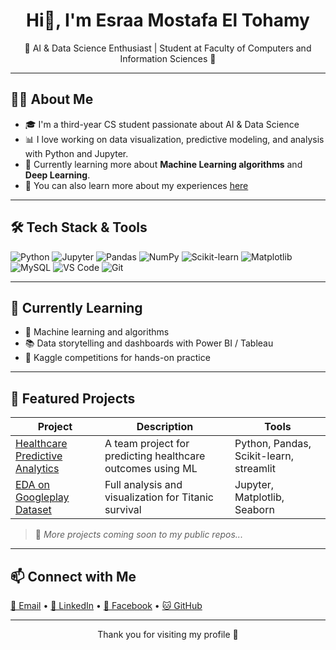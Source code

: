 <h1 align="center">Hi👋, I'm Esraa Mostafa El Tohamy</h1>

<p align="center">
🌟 AI & Data Science Enthusiast | Student at Faculty of Computers and Information Sciences 🌟  
</p>

---

## 👩‍💻 About Me

- 🎓 I'm a third-year CS student passionate about AI & Data Science
- 📊 I love working on data visualization, predictive modeling, and analysis with Python and Jupyter.
- 🌱 Currently learning more about **Machine Learning algorithms** and **Deep Learning**.
- 📜 You can also learn more about my experiences [here](https://drive.google.com/file/d/17WnvSmb1VFU-DGxiIXg7sZNP4W8U4ygR/view?usp=sharing)

---

## 🛠️ Tech Stack & Tools

![Python](https://img.shields.io/badge/-Python-3776AB?style=flat&logo=python&logoColor=white)
![Jupyter](https://img.shields.io/badge/-Jupyter-F37626?style=flat&logo=jupyter&logoColor=white)
![Pandas](https://img.shields.io/badge/-Pandas-150458?style=flat&logo=pandas&logoColor=white)
![NumPy](https://img.shields.io/badge/-NumPy-013243?style=flat&logo=numpy&logoColor=white)
![Scikit-learn](https://img.shields.io/badge/-Scikit_Learn-F7931E?style=flat&logo=scikit-learn&logoColor=white)
![Matplotlib](https://img.shields.io/badge/-Matplotlib-11557C?style=flat)
![MySQL](https://img.shields.io/badge/-MySQL-4479A1?style=flat&logo=mysql&logoColor=white)
![VS Code](https://img.shields.io/badge/-VS_Code-007ACC?style=flat&logo=visual-studio-code&logoColor=white)
![Git](https://img.shields.io/badge/-Git-F05032?style=flat&logo=git&logoColor=white)

---

## 🧠 Currently Learning

- 🤖 Machine learning and algorithms
- 📚 Data storytelling and dashboards with Power BI / Tableau
- 🧪 Kaggle competitions for hands-on practice

---

## 📂 Featured Projects

| Project | Description | Tools |
|--------|-------------|-------|
| [Healthcare Predictive Analytics](https://www.github.com/esraa-el-tohamii/Health-Care-Project) | A team project for predicting healthcare outcomes using ML | Python, Pandas, Scikit-learn, streamlit|
| [EDA on Googleplay Dataset](https://www.github.com/esraa-el-tohamii/Google-PlayStore-Dataset) | Full analysis and visualization for Titanic survival | Jupyter, Matplotlib, Seaborn |

> 🔗 *More projects coming soon to my public repos...*

---

## 📫 Connect with Me

<p align="left">
  <a href="mailto:esraaeltohamii@outlook.com">📧 Email</a> • 
  <a href="https://www.linkedin.com/in/esraaeltohamyy">💼 LinkedIn</a> • 
  <a href="https://www.facebook.com/esraa.el.tohamii">📘 Facebook</a> • 
  <a href="https://github.com/esraa-el-tohamii">🐱 GitHub</a>
</p>

---

<p align="center">
  Thank you for visiting my profile 🤍
</p>
